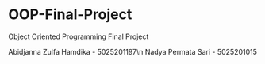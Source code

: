 # OOP-Final-Project
Object Oriented Programming Final Project

Abidjanna Zulfa Hamdika   - 5025201197\n
Nadya Permata Sari        - 5025201015 

